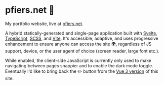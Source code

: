 # pfiers.net 📜

My portfolio website, live at [pfiers.net](https://pfiers.net).

A hybrid statically-generated and single-page application built with
[Svelte](https://svelte.dev/), [TypeScript](https://www.typescriptlang.org/),
[SCSS](https://sass-lang.com/), and [Vite](https://vitejs.dev/). It's
accessible, adaptive, and uses progressive enhancement to ensure anyone can
access the site 🌍, regardless of JS support, device, or the user agent of choice
(screen reader, large font etc.).

While enabled, the client-side JavaScript is currently only used to make
navigating between pages snappier and to enable the dark mode toggle. Eventually
I'd like to bring back the ✏️ button from the [Vue 3
version](https://github.com/ubipo/pfiers.net/tree/old-vue3) of this site.
